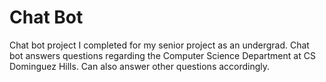 # Chat Bot
Chat bot project I completed for my senior project as an undergrad. Chat bot answers questions regarding the Computer Science Department at CS Dominguez Hills. Can also answer other questions accordingly.
